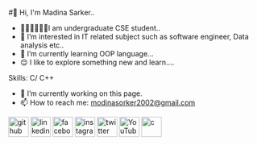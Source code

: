 #👋 Hi, I'm Madina Sarker..

- 👩🏻‍🎓👩🏻‍💻I am undergraduate CSE student..
- 👀 I’m interested in IT related subject such as software engineer, Data analysis etc..
- 🌱 I’m currently learning OOP language...
- 😌 I like to explore something new and learn....


Skills: C/ C++

- 🔭 I’m currently working on this page. 
- 📫 How to reach me: modinasorker2002@gmail.com 


[<img src='https://cdn.jsdelivr.net/npm/simple-icons@3.0.1/icons/github.svg' alt='github' height='40'>](https://github.com/modina26)  [<img src='https://cdn.jsdelivr.net/npm/simple-icons@3.0.1/icons/linkedin.svg' alt='linkedin' height='40'>](https://www.linkedin.com/in/https://www.linkedin.com/in/madina-sarker-0333982bb?utm_source=share&utm_campaign=share_via&utm_content=profile&utm_medium=android_app/)  [<img src='https://cdn.jsdelivr.net/npm/simple-icons@3.0.1/icons/facebook.svg' alt='facebook' height='40'>](https://www.facebook.com/https://www.facebook.com/modina.islam.5437?mibextid=ZbWKwL)  [<img src='https://cdn.jsdelivr.net/npm/simple-icons@3.0.1/icons/instagram.svg' alt='instagram' height='40'>](https://www.instagram.com/https://www.instagram.com/sorkermodina?igsh=MXNoazVkeHk5NDNxcQ==/)  [<img src='https://cdn.jsdelivr.net/npm/simple-icons@3.0.1/icons/twitter.svg' alt='twitter' height='40'>](https://twitter.com/https://x.com/MadinaSarker26)  [<img src='https://cdn.jsdelivr.net/npm/simple-icons@3.0.1/icons/youtube.svg' alt='YouTube' height='40'>](https://www.youtube.com/channel/@MadinaSarker-oq4np)  [<img src='https://cdn.jsdelivr.net/npm/simple-icons@3.0.1/icons/c.svg' alt='c' height='40'>](modinasorker2002@gmail.com)
  

<!---
modina26/modina26 is a ✨ special ✨ repository because its `README.md` (this file) appears on your GitHub profile.
You can click the Preview link to take a look at your changes.
--->
